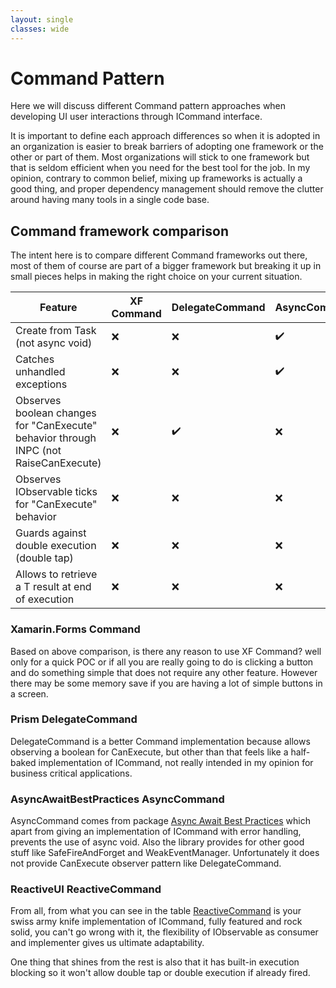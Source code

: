 ```yaml
---
layout: single
classes: wide
---
```


# Command Pattern

Here we will discuss different Command pattern approaches when developing UI user interactions through ICommand interface. 

It is important to define each approach differences so when it is adopted in an organization is easier to break barriers of adopting one framework or the other or part of them. Most organizations will stick to one framework but that is seldom efficient when you need for the best tool for the job. In my opinion, contrary to common belief, mixing up frameworks is actually a good thing, and proper dependency management should remove the clutter around having many tools in a single code base.

## Command framework comparison

The intent here is to compare different Command frameworks out there, most of them of course are part of a bigger framework but breaking it up in small pieces helps in making the right choice on your current situation.

Feature | XF Command | DelegateCommand | AsyncCommand | ReactiveCommand
------------------- | --------- | --- | --- | ---
Create from Task (not async void) | ❌ | ❌ | ✔️ | ✔️ 
Catches unhandled exceptions | ❌ | ❌ | ✔️ | ✔️ 
Observes boolean changes for "CanExecute" behavior through INPC (not RaiseCanExecute) | ❌ | ✔️ | ❌  | ✔️ 
Observes IObservable ticks for "CanExecute" behavior | ❌ | ❌ | ❌ | ✔️ 
Guards against double execution (double tap) | ❌ | ❌ | ❌ | ✔️ 
Allows to retrieve a T result at end of execution | ❌ | ❌ | ❌ | ✔️ 


### Xamarin.Forms **Command**
Based on above comparison, is there any reason to use XF Command? well only for a quick POC or if all you are really going to do is clicking a button and do something simple that does not require any other feature. However there may be some memory save if you are having a lot of simple buttons in a screen.
[](https://docs.microsoft.com/en-us/dotnet/api/xamarin.forms.command-1?view=xamarin-forms)

### Prism **DelegateCommand**

DelegateCommand is a better Command implementation because allows observing a boolean for CanExecute, but other than that feels like a half-baked implementation of ICommand, not really intended in my opinion for business critical applications.

### AsyncAwaitBestPractices **AsyncCommand**

AsyncCommand comes from package [Async Await Best Practices](https://github.com/brminnick/AsyncAwaitBestPractices) which apart from giving an implementation of ICommand with error handling, prevents the use of async void. Also the library provides for other good stuff like SafeFireAndForget and WeakEventManager.
Unfortunately it does not provide CanExecute observer pattern like DelegateCommand.

### ReactiveUI **ReactiveCommand**

From all, from what you can see in the table [ReactiveCommand](https://www.reactiveui.net/docs/handbook/commands/) is your swiss army knife implementation of ICommand, fully featured and rock solid, you can't go wrong with it, the flexibility of IObservable as consumer and implementer gives us ultimate adaptability. 

One thing that shines from the rest is also that it has built-in execution blocking so it won't allow double tap or double execution if already fired.
